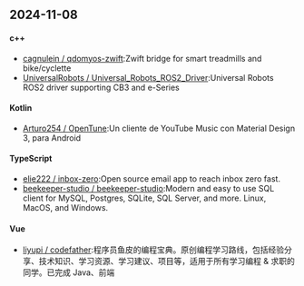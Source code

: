 ## 2024-11-08
#### c++
* [cagnulein / qdomyos-zwift](https://github.com/cagnulein/qdomyos-zwift):Zwift bridge for smart treadmills and bike/cyclette
* [UniversalRobots / Universal_Robots_ROS2_Driver](https://github.com/UniversalRobots/Universal_Robots_ROS2_Driver):Universal Robots ROS2 driver supporting CB3 and e-Series
#### Kotlin
* [Arturo254 / OpenTune](https://github.com/Arturo254/OpenTune):Un cliente de YouTube Music con Material Design 3, para Android
#### TypeScript
* [elie222 / inbox-zero](https://github.com/elie222/inbox-zero):Open source email app to reach inbox zero fast.
* [beekeeper-studio / beekeeper-studio](https://github.com/beekeeper-studio/beekeeper-studio):Modern and easy to use SQL client for MySQL, Postgres, SQLite, SQL Server, and more. Linux, MacOS, and Windows.
#### Vue
* [liyupi / codefather](https://github.com/liyupi/codefather):程序员鱼皮的编程宝典。原创编程学习路线，包括经验分享、技术知识、学习资源、学习建议、项目等，适用于所有学习编程 & 求职的同学。已完成 Java、前端
